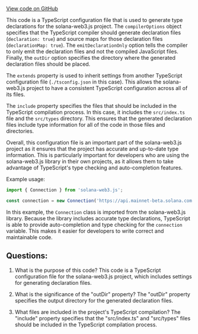 [View code on GitHub](https://github.com/solana-labs/solana-web3.js/blob/master/packages/rpc-core/tsconfig.declarations.json)

This code is a TypeScript configuration file that is used to generate type declarations for the solana-web3.js project. The `compilerOptions` object specifies that the TypeScript compiler should generate declaration files (`declaration: true`) and source maps for those declaration files (`declarationMap: true`). The `emitDeclarationOnly` option tells the compiler to only emit the declaration files and not the compiled JavaScript files. Finally, the `outDir` option specifies the directory where the generated declaration files should be placed.

The `extends` property is used to inherit settings from another TypeScript configuration file (`./tsconfig.json` in this case). This allows the solana-web3.js project to have a consistent TypeScript configuration across all of its files.

The `include` property specifies the files that should be included in the TypeScript compilation process. In this case, it includes the `src/index.ts` file and the `src/types` directory. This ensures that the generated declaration files include type information for all of the code in those files and directories.

Overall, this configuration file is an important part of the solana-web3.js project as it ensures that the project has accurate and up-to-date type information. This is particularly important for developers who are using the solana-web3.js library in their own projects, as it allows them to take advantage of TypeScript's type checking and auto-completion features. 

Example usage:

```typescript
import { Connection } from 'solana-web3.js';

const connection = new Connection('https://api.mainnet-beta.solana.com');
```

In this example, the `Connection` class is imported from the solana-web3.js library. Because the library includes accurate type declarations, TypeScript is able to provide auto-completion and type checking for the `connection` variable. This makes it easier for developers to write correct and maintainable code.
## Questions: 
 1. What is the purpose of this code?
   This code is a TypeScript configuration file for the solana-web3.js project, which includes settings for generating declaration files.

2. What is the significance of the "outDir" property?
   The "outDir" property specifies the output directory for the generated declaration files.

3. What files are included in the project's TypeScript compilation?
   The "include" property specifies that the "src/index.ts" and "src/types" files should be included in the TypeScript compilation process.